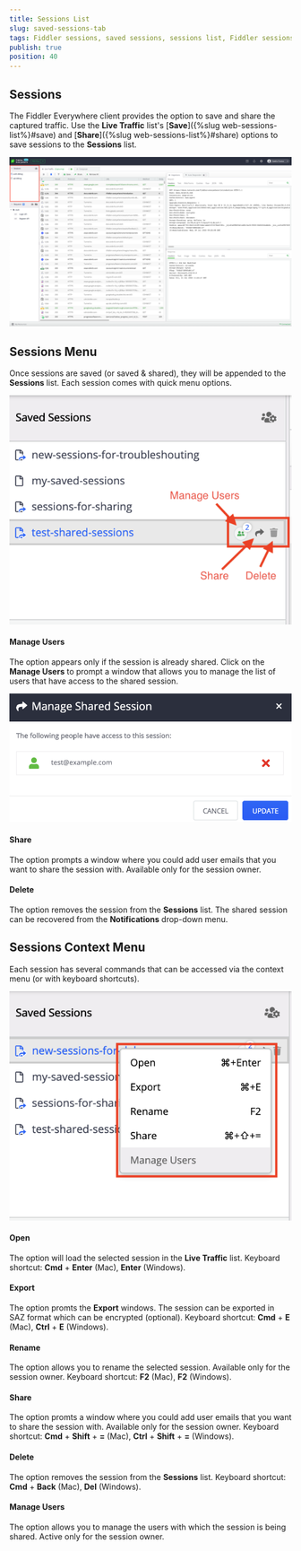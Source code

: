 ```yaml
---
title: Sessions List
slug: saved-sessions-tab
tags: Fiddler sessions, saved sessions, sessions list, Fiddler sessions tab
publish: true
position: 40
---
```


## Sessions

The Fiddler Everywhere client provides the option to save and share the captured traffic. Use the __Live Traffic__ list's [__Save__]({%slug web-sessions-list%}#save) and [__Share__]({%slug web-sessions-list%}#share) options to save sessions to the __Sessions__ list.  

![Sessions list](../images/sessions/saved-sessions-all.png)

## Sessions Menu

Once sessions are saved (or saved & shared), they will be appended to the __Sessions__ list. Each session comes with quick menu options.

![Saved session fast options](../images/sessions/sessions-shared-in-list.png)

#### Manage Users

The option appears only if the session is already shared. Click on the __Manage Users__ to prompt a window that allows you to manage the list of users that have access to the shared session.

![Manage Users](../images/sessions/sessions-shared-manage-users.png)
 
#### Share

The option prompts a window where you could add user emails that you want to share the session with. Available only for the session owner.

#### Delete

The option removes the session from the __Sessions__ list. The shared session can be recovered from the __Notifications__ drop-down menu.

## Sessions Context Menu

Each session has several commands that can be accessed via the context menu (or with keyboard shortcuts).

![Saved sessions context menu](../images/sessions/sessions-shared-context.png)

#### Open

The option will load the selected session in the __Live Traffic__ list. Keyboard shortcut: __Cmd__ + __Enter__ (Mac), __Enter__ (Windows).

#### Export

The option promts the __Export__ windows. The session can be exported in SAZ format which can be encrypted (optional). Keyboard shortcut: __Cmd__ + __E__ (Mac), __Ctrl__ + __E__ (Windows).

#### Rename

The option allows you to rename the selected session. Available only for the session owner. Keyboard shortcut: __F2__ (Mac), __F2__ (Windows).

#### Share

The option promts a window where you could add user emails that you want to share the session with. Available only for the session owner. Keyboard shortcut: __Cmd__ + __Shift__ + __=__ (Mac), __Ctrl__ + __Shift__ + __=__ (Windows).

#### Delete

The option removes the session from the __Sessions__ list. Keyboard shortcut: __Cmd__ + __Back__ (Mac), __Del__ (Windows).

#### Manage Users

The option allows you to manage the users with which the session is being shared. Active only for the session owner.
